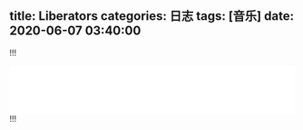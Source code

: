 title: Liberators
categories: 日志
tags: [音乐]
date: 2020-06-07 03:40:00
---
!!!
<iframe frameborder="no" border="0" marginwidth="0" marginheight="0" width=100% height=86 src="//music.163.com/outchain/player?type=2&id=41630480&auto=0&height=66"></iframe>
!!!